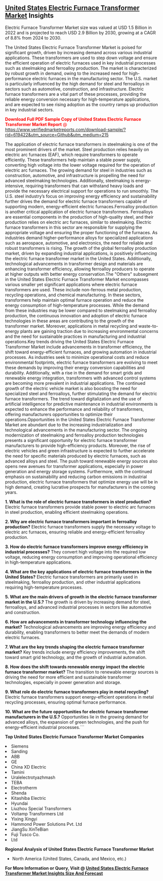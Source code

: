 <h2><a href="https://www.verifiedmarketreports.com/download-sample/?rid=619422&amp;utm_source=Github&amp;utm_medium=215" target="_blank">United States Electric Furnace Transformer Market</a> Insights</h2><p>Electric Furnace Transformer Market size was valued at USD 1.5 Billion in 2022 and is projected to reach USD 2.9 Billion by 2030, growing at a CAGR of 8.8% from 2024 to 2030.</p><p><p>The United States Electric Furnace Transformer Market is poised for significant growth, driven by increasing demand across various industrial applications. These transformers are used to step down voltage and ensure the efficient operation of electric furnaces used in key industrial processes such as steelmaking and ferroalloy production. The market is characterized by robust growth in demand, owing to the increased need for high-performance electric furnaces in the manufacturing sector. The U.S. market is particularly influenced by the high demand for steel and ferroalloys in sectors such as automotive, construction, and infrastructure. Electric furnace transformers are a vital part of these processes, providing the reliable energy conversion necessary for high-temperature applications, and are expected to see rising adoption as the country ramps up production in key industrial sectors. <p><span class=""><span style="color: #ff0000;"><strong>Download Full PDF Sample Copy of United States Electric Furnace Transformer Market Report</strong> @ </span><a href="https://www.verifiedmarketreports.com/download-sample/?rid=619422&amp;utm_source=Github&amp;utm_medium=215" target="_blank">https://www.verifiedmarketreports.com/download-sample/?rid=619422&amp;utm_source=Github&amp;utm_medium=215</a></span></p>The application of electric furnace transformers in steelmaking is one of the most prominent drivers of the market. Steel production relies heavily on electric arc furnaces (EAF), which require transformers to operate efficiently. These transformers help maintain a stable power supply, converting high voltage into the lower voltage required for the operation of electric arc furnaces. The growing demand for steel in industries such as construction, automotive, and infrastructure is propelling the need for advanced steelmaking technologies. Additionally, steelmaking is energy-intensive, requiring transformers that can withstand heavy loads and provide the necessary electrical support for operations to run smoothly. The U.S. steel industry’s focus on improving energy efficiency and sustainability further drives the demand for electric furnace transformers capable of supporting modern, energy-efficient electric furnaces.Ferroalloy production is another critical application of electric furnace transformers. Ferroalloys are essential components in the production of high-quality steel, and their production relies on electric arc furnaces, similar to steelmaking. Electric furnace transformers in this sector are responsible for supplying the appropriate voltage and ensuring the proper functioning of the furnaces. As industries demand higher-performance alloys for specialized applications such as aerospace, automotive, and electronics, the need for reliable and robust transformers is rising. The growth of the global ferroalloy production market, driven by expanding industrial applications, is positively influencing the electric furnace transformer market in the United States. Additionally, technological advancements in transformer design and materials are enhancing transformer efficiency, allowing ferroalloy producers to operate at higher outputs with better energy conservation.The "Others" subsegment in the United States Electric Furnace Transformer Market encompasses various smaller yet significant applications where electric furnace transformers are used. These include non-ferrous metal production, recycling operations, and chemical manufacturing. In these sectors, transformers help maintain optimal furnace operation and reduce the energy consumption of high-temperature processes. While the demand from these industries may be lower compared to steelmaking and ferroalloy production, the continuous innovation and adoption of electric furnace technologies in these areas are contributing to the growth of the transformer market. Moreover, applications in metal recycling and waste-to-energy plants are gaining traction due to increasing environmental concerns and the need for sustainable practices in manufacturing and industrial operations.Key trends driving the United States Electric Furnace Transformer Market include advancements in transformer efficiency, the shift toward energy-efficient furnaces, and growing automation in industrial processes. As industries seek to minimize operational costs and reduce environmental footprints, electric furnace transformers are evolving to meet these demands by improving their energy conversion capabilities and durability. Additionally, with a rise in the demand for smart grids and renewable energy integration, transformers with advanced control systems are becoming more prevalent in industrial applications. The continued growth of the electric vehicle market is also boosting the need for specialized steel and ferroalloys, further stimulating the demand for electric furnace transformers. The trend toward digitalization and the use of artificial intelligence for predictive maintenance in industrial environments is expected to enhance the performance and reliability of transformers, offering manufacturers opportunities to optimize their operations.Opportunities in the United States Electric Furnace Transformer Market are abundant due to the increasing industrialization and technological advancements in the manufacturing sector. The ongoing modernization of steelmaking and ferroalloy production technologies presents a significant opportunity for electric furnace transformer manufacturers to provide high-efficiency products. Moreover, the rise of electric vehicles and green infrastructure is expected to further accelerate the need for specific materials produced by electric furnaces, such as advanced alloys and steel. The push toward renewable energy sources also opens new avenues for transformer applications, especially in power generation and energy storage systems. Furthermore, with the continued emphasis on sustainability and reducing carbon emissions in industrial production, electric furnace transformers that optimize energy use will be in high demand, creating lucrative prospects for manufacturers in the coming years.<p><b>1. What is the role of electric furnace transformers in steel production?</b> Electric furnace transformers provide stable power to electric arc furnaces in steel production, enabling efficient steelmaking operations.<p><b>2. Why are electric furnace transformers important in ferroalloy production?</b> Electric furnace transformers supply the necessary voltage to electric arc furnaces, ensuring reliable and energy-efficient ferroalloy production.<p><b>3. How do electric furnace transformers improve energy efficiency in industrial processes?</b> They convert high voltage into the required low voltage, reducing energy consumption and improving operational efficiency in high-temperature applications.<p><b>4. What are the key applications of electric furnace transformers in the United States?</b> Electric furnace transformers are primarily used in steelmaking, ferroalloy production, and other industrial applications requiring high-temperature processes.<p><b>5. What are the main drivers of growth in the electric furnace transformer market in the U.S.?</b> The growth is driven by increasing demand for steel, ferroalloys, and advanced industrial processes in sectors like automotive and construction.<p><b>6. How are advancements in transformer technology influencing the market?</b> Technological advancements are improving energy efficiency and durability, enabling transformers to better meet the demands of modern electric furnaces.<p><b>7. What are the key trends shaping the electric furnace transformer market?</b> Key trends include energy efficiency improvements, the shift toward smart grid technology, and the growth of industrial automation.<p><b>8. How does the shift towards renewable energy impact the electric furnace transformer market?</b> The transition to renewable energy sources is driving the need for more efficient and sustainable transformer technologies, especially in power generation and storage.<p><b>9. What role do electric furnace transformers play in metal recycling?</b> Electric furnace transformers support energy-efficient operations in metal recycling processes, ensuring optimal furnace performance.<p><b>10. What are the future opportunities for electric furnace transformer manufacturers in the U.S.?</b> Opportunities lie in the growing demand for advanced alloys, the expansion of green technologies, and the push for energy-efficient industrial processes.```</p><p><strong>Top United States Electric Furnace Transformer Market Companies</strong></p><div data-test-id=""><p><li>Siemens</li><li> Sanding</li><li> ABB</li><li> GE</li><li> China XD Electric</li><li> Tamini</li><li> Uralelectrotyazhmash</li><li> TEBA</li><li> Electrotherm</li><li> Shenda</li><li> Kitashiba Electric</li><li> Hyundai</li><li> Liuzhou Special Transformers</li><li> Voltamp Transformers Ltd</li><li> Yixing Xingyi</li><li> Hammond Power Solutions Pvt. Ltd</li><li> JiangSu XinTeBian</li><li> Fuji Tusco Co.</li><li> Ltd</li></p><div><strong>Regional Analysis of&nbsp;United States Electric Furnace Transformer Market</strong></div><ul><li dir="ltr"><p dir="ltr">North America&nbsp;(United States, Canada, and Mexico, etc.)</p></li></ul><p><strong>For More Information or Query, Visit @&nbsp;</strong><strong><a href="https://www.verifiedmarketreports.com/product/electric-furnace-transformer-market/?utm_source=Github&amp;utm_medium=215" target="_blank">United States Electric Furnace Transformer Market Insights Size And Forecast</a></strong></p></div>
